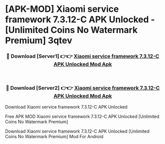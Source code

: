 # [APK-MOD] Xiaomi service framework 7.3.12-C APK Unlocked - [Unlimited Coins No Watermark Premium] 3qtev



<div align="center">
<h3>🔴 Download [Server1] 👉👉 <a href="https://momento.my/?title=Xiaomi_service_framework_7.3.12-C_APK_Unlocked">Xiaomi service framework 7.3.12-C APK Unlocked Mod Apk</a></h3><br>

<h3>🔴 Download [Server2] 👉👉 <a href="https://momento.my/?title=Xiaomi_service_framework_7.3.12-C_APK_Unlocked">Xiaomi service framework 7.3.12-C APK Unlocked Mod Apk</a></h3>
</div>



Download Xiaomi service framework 7.3.12-C APK Unlocked 

Free APK MOD Xiaomi service framework 7.3.12-C APK Unlocked [Unlimited Coins No Watermark Premium]

Download Xiaomi service framework 7.3.12-C APK Unlocked [Unlimited Coins No Watermark Premium] Mod For Android
